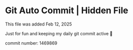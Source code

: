 # Git Auto Commit | Hidden File

This file was added Feb 12, 2025

Just for fun and keeping my daily git commit active 🤪

commit number: 1469869
